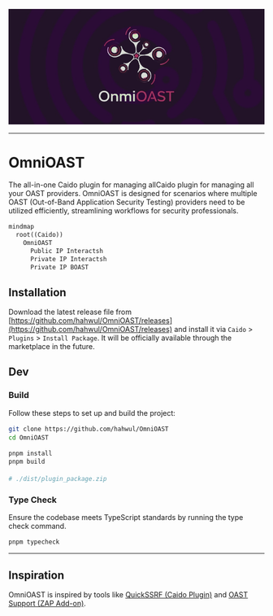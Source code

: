 ![](./images/omnioast-banner.jpg)

---

# OmniOAST

The all-in-one Caido plugin for managing allCaido plugin for managing all your OAST providers. OmniOAST is designed for scenarios where multiple OAST (Out-of-Band Application Security Testing) providers need to be utilized efficiently, streamlining workflows for security professionals.

```mermaid
mindmap
  root((Caido))
    OmniOAST
      Public IP Interactsh
      Private IP Interactsh
      Private IP BOAST
```

## Installation

Download the latest release file from [https://github.com/hahwul/OmniOAST/releases](https://github.com/hahwul/OmniOAST/releases) and install it via `Caido` > `Plugins` > `Install Package`. It will be officially available through the marketplace in the future.

## Dev

### Build

Follow these steps to set up and build the project:

```bash
git clone https://github.com/hahwul/OmniOAST
cd OmniOAST
```

```bash
pnpm install
pnpm build

# ./dist/plugin_package.zip
```

### Type Check

Ensure the codebase meets TypeScript standards by running the type check command.

```bash
pnpm typecheck
```

---

## Inspiration

OmniOAST is inspired by tools like [QuickSSRF (Caido Plugin)](https://github.com/caido-community/quickssrf) and [OAST Support (ZAP Add-on)](https://www.zaproxy.org/docs/desktop/addons/oast-support/).
